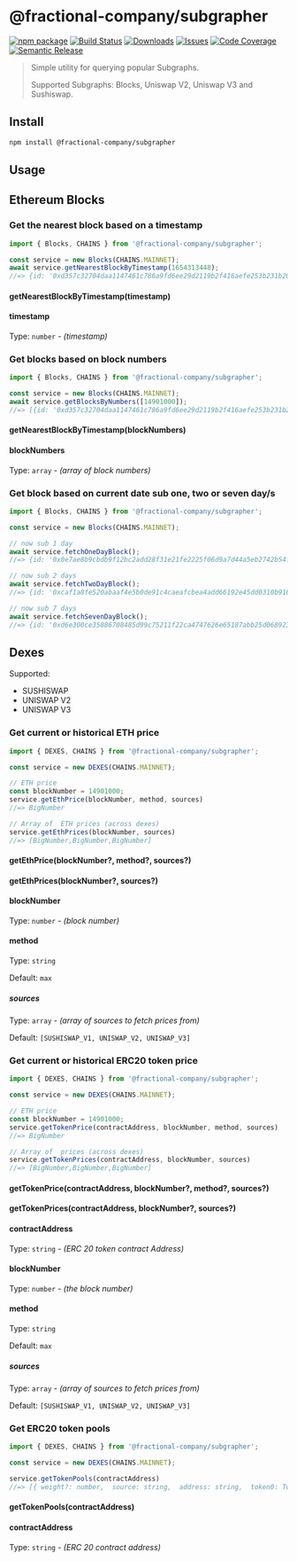 # @fractional-company/subgrapher

[![npm package][npm-img]][npm-url]
[![Build Status][build-img]][build-url]
[![Downloads][downloads-img]][downloads-url]
[![Issues][issues-img]][issues-url]
[![Code Coverage][codecov-img]][codecov-url]
[![Semantic Release][semantic-release-img]][semantic-release-url]

> Simple utility for querying popular Subgraphs.
> 
> Supported Subgraphs: Blocks, Uniswap V2, Uniswap V3 and Sushiswap.

## Install

```bash
npm install @fractional-company/subgrapher
```

## Usage

## Ethereum Blocks

### Get the nearest block based on a timestamp

```ts
import { Blocks, CHAINS } from '@fractional-company/subgrapher';

const service = new Blocks(CHAINS.MAINNET);
await service.getNearestBlockByTimestamp(1654313448);
//=> {id: '0xd357c32704daa1147461c786a9fd6ee29d2119b2f416aefe253b231b20b99a3a', number: 14901000, timestamp: 1654313446}
```
#### getNearestBlockByTimestamp(timestamp)

#### timestamp

Type: `number` - *(timestamp)*

### Get blocks based on block numbers

```ts
import { Blocks, CHAINS } from '@fractional-company/subgrapher';

const service = new Blocks(CHAINS.MAINNET);
await service.getBlocksByNumbers([14901000]);
//=> [{id: '0xd357c32704daa1147461c786a9fd6ee29d2119b2f416aefe253b231b20b99a3a', number: 14901000, timestamp: 1654313446}]
```

#### getNearestBlockByTimestamp(blockNumbers)

#### blockNumbers

Type: `array` - *(array of block numbers)*

### Get block based on current date sub one, two or seven day/s

```ts
import { Blocks, CHAINS } from '@fractional-company/subgrapher';

const service = new Blocks(CHAINS.MAINNET);

// now sub 1 day
await service.fetchOneDayBlock();
//=> {id: '0x0e7ae8b9cbdb9f12bc2add28f31e21fe2225f06d9a7d44a5eb2742b54f8b6321',number: 14919711,timestamp: 1654588984}

// now sub 2 days
await service.fetchTwoDayBlock();
//=> {id: '0xcaf1a8fe520abaaf4e5b0de91c4caeafcbea4add66192e45dd0310b9167d7058',number: 14913845,timestamp: 1654502582} 

// now sub 7 days
await service.fetchSevenDayBlock();
//=> {id: '0xd6e300ce35886708485d99c75211f22ca4747626e65187abb25d068923490d5f',number: 14883711,timestamp: 1654070592}
```

## Dexes

Supported:
- SUSHISWAP 
- UNISWAP V2 
- UNISWAP V3

### Get current or historical ETH price

```ts
import { DEXES, CHAINS } from '@fractional-company/subgrapher';

const service = new DEXES(CHAINS.MAINNET);

// ETH price
const blockNumber = 14901000;
service.getEthPrice(blockNumber, method, sources)
//=> BigNumber

// Array of  ETH prices (across dexes) 
service.getEthPrices(blockNumber, sources)
//=> [BigNumber,BigNumber,BigNumber]
```
#### getEthPrice(blockNumber?, method?, sources?)
#### getEthPrices(blockNumber?, sources?)
#### blockNumber

Type: `number` - *(block number)*

#### method

Type: `string`

Default: `max`

##### sources

Type: `array` - *(array of sources to fetch prices from)*

Default: `[SUSHISWAP_V1, UNISWAP_V2, UNISWAP_V3]`

### Get current or historical ERC20 token price

```ts
import { DEXES, CHAINS } from '@fractional-company/subgrapher';

const service = new DEXES(CHAINS.MAINNET);

// ETH price
const blockNumber = 14901000;
service.getTokenPrice(contractAddress, blockNumber, method, sources)
//=> BigNumber

// Array of  prices (across dexes) 
service.getTokenPrices(contractAddress, blockNumber, sources)
//=> [BigNumber,BigNumber,BigNumber]
```
#### getTokenPrice(contractAddress, blockNumber?, method?, sources?)
#### getTokenPrices(contractAddress, blockNumber?, sources?)

#### contractAddress

Type: `string` -  *(ERC 20 token contract Address)*

#### blockNumber

Type: `number`  - *(the block number)*

#### method

Type: `string`

Default: `max`

##### sources

Type: `array` - *(array of sources to fetch prices from)*

Default: `[SUSHISWAP_V1, UNISWAP_V2, UNISWAP_V3]`

### Get ERC20 token pools

```ts
import { DEXES, CHAINS } from '@fractional-company/subgrapher';

const service = new DEXES(CHAINS.MAINNET);

service.getTokenPools(contractAddress)
//=> [{ weight?: number,  source: string,  address: string,  token0: TokenData,  token1: TokenData,  token0Price: BigNumber,  token1Price: BigNumber,  volumeUSD: BigNumber,  txCount: BigNumber,  totalValueLockedUSD: BigNumber,  totalValueLockedToken0: BigNumber,  totalValueLockedToken1: BigNumber}]

```
#### getTokenPools(contractAddress)

#### contractAddress

Type: `string` - *(ERC 20 contract address)* 

[build-img]:https://github.com/fractional-company/subgrapher/actions/workflows/release.yml/badge.svg

[build-url]:https://github.com/fractional-company/subgrapher/actions/workflows/release.yml

[downloads-img]:https://img.shields.io/npm/dt/@fractional-company/subgrapher

[downloads-url]:https://www.npmtrends.com/@fractional-company/subgrapher

[npm-img]:https://img.shields.io/npm/v/@fractional-company/subgrapher

[npm-url]:https://www.npmjs.com/package/@fractional-company/subgrapher

[issues-img]:https://img.shields.io/github/issues/fractional-company/subgrapher

[issues-url]:https://github.com/fractional-company/subgrapher/issues

[codecov-img]:https://codecov.io/gh/fractional-company/subgrapher/branch/main/graph/badge.svg

[codecov-url]:https://codecov.io/gh/fractional-company/subgrapher

[semantic-release-img]:https://img.shields.io/badge/%20%20%F0%9F%93%A6%F0%9F%9A%80-semantic--release-e10079.svg

[semantic-release-url]:https://github.com/semantic-release/semantic-release
